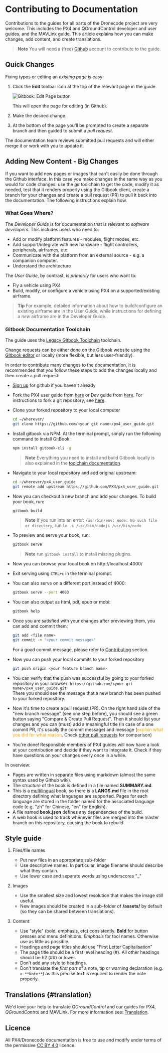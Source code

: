 # Contributing to Documentation

Contributions to the guides for all parts of the Dronecode project are very welcome. 
This includes the PX4 and QGroundControl developer and user guides, and the MAVLink guide. 
This article explains how you can make changes, add content, and create translations.

> **Note** You will need a (free) [Github](http://github.com) account to contribute to the guide.

## Quick Changes

Fixing typos or editing an *existing page* is easy:
1. Click the **Edit** toolbar icon at the top of the relevant page in the guide.

   ![Gitbook: Edit Page button](../../assets/gitbook/gitbook_toolbar_icon_edit.png)
   
   This will open the page for editing (in Github).
1. Make the desired change.
1. At the bottom of the page you'll be prompted to create a separate branch and then 
   guided to submit a *pull request*.
   
The documentation team reviews submitted pull requests and will either merge it or work with you to update it.

## Adding New Content - Big Changes

If you want to add new pages or images that can't easily be done through the Github interface.
In this case you make changes in the same way as you would for code changes: use the *git* toolchain to get the code, modify it as needed, test that it renders properly using the Gitbook client, create a branch for your changes and create a pull request (PR) to pull it back into the documentation. 
The following instructions explain how. 

### What Goes Where?

The *Developer Guide* is for documentation that is relevant to *software developers*.
This includes users who need to: 
* Add or modify platform features - modules, flight modes, etc.
* Add support/integrate with new hardware - flight controllers, peripherals, airframes, etc.
* Communicate with the platform from an external source - e.g. a companion computer.
* Understand the architecture

The *User Guide*, by contrast, is *primarily* for users who want to:
* Fly a vehicle using PX4
* Build, modify, or configure a vehicle using PX4 on a supported/existing airframe.

> **Tip** For example, detailed information about how to build/configure an existing airframe are in the User Guide, 
> while instructions for defining a *new* airframe are in the Developer Guide.


### Gitbook Documentation Toolchain

The guide uses the [Legacy Gitbook Toolchain](https://legacy.gitbook.com/) toolchain.

Change requests can be either done on the Gitbook website using the [Gitbook editor](https://gitbookio.gitbooks.io/documentation/content/editor/index.html) or locally (more flexible, but less user-friendly). 

In order to contribute many changes to the documentation, it is recommended that you follow these steps to add the changes locally and then create a pull request:

* [Sign up](https://github.com/join) for github if you haven't already
* Fork the PX4 user guide from [here](https://github.com/PX4/px4_user_guide) or Dev guide from [here](https://github.com/PX4/Devguide). For instructions to fork a git repository, see [here](https://help.github.com/articles/fork-a-repo/#fork-an-example-repository).
* Clone your forked repository to your local computer<br>
  ```sh
  cd ~/wherever/
  git clone https://github.com/<your git name>/px4_user_guide.git
  ```
* Install gitbook via NPM. At the terminal prompt, simply run the following command to install GitBook:
  ```sh
  npm install gitbook-cli -g
  ```
  > **Note** Everything you need to install and build Gitbook locally is also explained in the [toolchain documentation](https://github.com/GitbookIO/gitbook/blob/master/docs/setup.md). 

* Navigate to your local repository and add original upstream:
  ```sh
  cd ~/wherever/px4_user_guide
  git remote add upstream https://github.com/PX4/px4_user_guide.git
  ```
* Now you can checkout a new branch and add your changes. To build your book, run:
  ```sh
  gitbook build
  ```
  > **Note** If you run into an error: `/usr/bin/env: node: No such file or directory`, run `ln -s /usr/bin/nodejs /usr/bin/node`

* To preview and serve your book, run:
  ```sh
  gitbook serve
  ```
  > **Note** run `gitbook install` to install missing plugins.

* Now you can browse your local book on http://localhost:4000/
* Exit serving using `CTRL+c` in the terminal prompt.

* You can also serve on a different port instead of 4000:
  ```sh
  gitbook serve --port 4003
  ```
* You can also output as html, pdf, epub or mobi:
  ```sh
  gitbook help
  ```
* Once you are satisfied with your changes after previewing them, you can add and commit them:
  ```sh
  git add <file name>
  git commit -m "<your commit message>"
  ```
  For a good commit message, please refer to [Contributing](../contribute/README.md) section.

* Now you can push your local commits to your forked repository
  ```sh
  git push origin <your feature branch name>
  ```
* You can verify that the push was successful by going to your forked repository in your browser: ```https://github.com/<your git name>/px4_user_guide.git```<br>
  There you should see the message that a new branch has been pushed to your forked repository.
* Now it's time to create a pull request (PR). On the right hand side of the "new branch message" (see one step before), you should see a green button saying "Compare & Create Pull Request". Then it should list your changes and you can (must) add a meaningful title (in case of a one commit PR, it's usually the commit message) and message (<span style="color:orange">explain what you did for what reason</span>. Check [other pull requests](https://github.com/PX4/px4_user_guide/pulls) for comparison)
* You're done! Responsible members of PX4 guides will now have a look at your contribution and decide if they want to integrate it. Check if they have questions on your changes every once in a while.

In overview:

* Pages are written in separate files using markdown \(almost the same syntax used by Github wiki\). 
* The _structure_ of the book is defined in a file named **SUMMARY.md**.
* This is a [multilingual](https://github.com/GitbookIO/gitbook/blob/master/docs/languages.md) book, 
  so there is a **LANGS.md** file in the root directory defining what languages are supported. 
  Pages for each language are stored in the folder named for the associated language code \(e.g. "zh" for Chinese, "en" for English\). 
* A file named **book.json** defines any dependencies of the build.
* A web hook is used to track whenever files are merged into the master branch on this repository, causing the book to rebuild.



## Style guide

1. Files/file names

   * Put new files in an appropriate sub-folder
   * Use descriptive names. In particular, image filename should describe what they contain.
   * Use lower case and separate words using underscores "\_"

2. Images

   * Use the smallest size and lowest resolution that makes the image still useful.
   * New images should be created in a sub-folder of **/assets/** by default 
     (so they can be shared between translations).

3. Content:

   * Use "style" \(bold, emphasis, etc\) consistently. **Bold** for button presses and menu definitions. 
     _Emphasis_ for tool names. Otherwise use as little as possible.
   * Headings and page titles should use "First Letter Capitalisation"
   * The page title should be a first level heading \(\#\). All other headings should be h2 \(\#\#\) or lower.
   * Don't add any style to headings.
   * Don't translate the *first part* of a note, tip or warning declaration (e.g. `> **Note**`) 
     as this precise text is required to render the note properly.

## Translations {#translation}

We'd love your help to translate *QGroundControl* and our guides for PX4, *QGroundControl* and MAVLink.
For more information see: [Translation](../contribute/translation.md).

## Licence

All PX4/Dronecode documentation is free to use and modify under terms of the permissive 
[CC BY 4.0](https://creativecommons.org/licenses/by/4.0/) licence.
